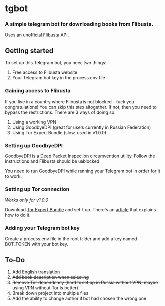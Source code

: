 # tgbot
### A simple telegram bot for downloading books from Flibusta.
Uses an [unofficial Flibusta API](https://github.com/ynhhoJ/flibusta-api/tree/master).

## Getting started
To set up this Telegram bot, you need two things:
1. Free access to Flibusta website
2. Your Telegram bot key in the process.env file

### Gaining access to Flibusta
If you live in a country where Flibusta is not blocked - ~~fuck you~~ congratulations! You can skip this step altogether.
If not, then you need to bypass the restrictions. There are 3 ways of doing so:
1. Using a working VPN
2. Using GoodbyeDPI (great for users currently in Russian Federation)
3. Using Tor Expert Bundle (slow, used in v1.0.0)

### Setting up GoodbyeDPI
[GoodbyeDPI](https://github.com/ValdikSS/GoodbyeDPI) is a Deep Packet Inspection circumvention utility. Follow the instructions and Flibusta should be unblocked.

You need to run GoodbyeDPI while running your Telegram bot in order for it to work.

### Setting up Tor connection
*Works only for v1.0.0*

Download [Tor Expert Bundle](https://www.torproject.org/download/tor/) and set it up. There's an [article](https://community.torproject.org/relay/setup/bridge/windows/) that explains how to do it.

### Adding your Telegram bot key
Create a process.env file in the root folder and add a key named BOT_TOKEN with your bot key.

## To-Do
1. Add English translation
2. ~~Add book description when selecting~~
3. ~~Remove Tor dependency (hard to set up in Russia without VPN, maybe using VPN without Tor is better)~~
4. Break down project into multiple files
5. Add the ability to change author if bot had chosen the wrong one
